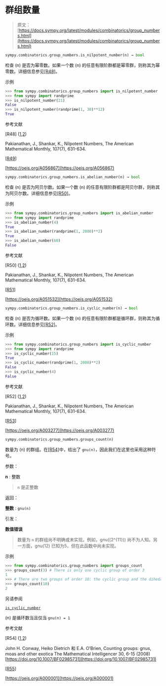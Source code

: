 # 群组数量

> 原文：[https://docs.sympy.org/latest/modules/combinatorics/group_numbers.html](https://docs.sympy.org/latest/modules/combinatorics/group_numbers.html)

```py
sympy.combinatorics.group_numbers.is_nilpotent_number(n) → bool
```

检查 \(n\) 是否为幂零数。如果一个数 \(n\) 的任意有限阶群都是幂零群，则称其为幂零数。详细信息参见[[R48]](#r48)。

示例

```py
>>> from sympy.combinatorics.group_numbers import is_nilpotent_number
>>> from sympy import randprime
>>> is_nilpotent_number(21)
False
>>> is_nilpotent_number(randprime(1, 30)**12)
True 
```

参考文献

[R48] ([1](#id1),[2](#id2))

Pakianathan, J., Shankar, K., Nilpotent Numbers, The American Mathematical Monthly, 107(7), 631-634.

[[R49](#id3)]

[https://oeis.org/A056867](https://oeis.org/A056867)

```py
sympy.combinatorics.group_numbers.is_abelian_number(n) → bool
```

检查 \(n\) 是否为阿贝尔数。如果一个数 \(n\) 的任意有限阶群都是阿贝尔群，则称其为阿贝尔数。详细信息参见[[R50]](#r50)。

示例

```py
>>> from sympy.combinatorics.group_numbers import is_abelian_number
>>> from sympy import randprime
>>> is_abelian_number(4)
True
>>> is_abelian_number(randprime(1, 2000)**2)
True
>>> is_abelian_number(60)
False 
```

参考文献

[R50] ([1](#id4),[2](#id5))

Pakianathan, J., Shankar, K., Nilpotent Numbers, The American Mathematical Monthly, 107(7), 631-634.

[[R51](#id6)]

[https://oeis.org/A051532](https://oeis.org/A051532)

```py
sympy.combinatorics.group_numbers.is_cyclic_number(n) → bool
```

检查 \(n\) 是否为循环数。如果一个数 \(n\) 的任意有限阶群都是循环群，则称其为循环数。详细信息参见[[R52]](#r52)。

示例

```py
>>> from sympy.combinatorics.group_numbers import is_cyclic_number
>>> from sympy import randprime
>>> is_cyclic_number(15)
True
>>> is_cyclic_number(randprime(1, 2000)**2)
False
>>> is_cyclic_number(4)
False 
```

参考文献

[R52] ([1](#id7),[2](#id8))

Pakianathan, J., Shankar, K., Nilpotent Numbers, The American Mathematical Monthly, 107(7), 631-634.

[[R53](#id9)]

[https://oeis.org/A003277](https://oeis.org/A003277)

```py
sympy.combinatorics.group_numbers.groups_count(n)
```

数量为 \(n\) 的群组。在[[R54]](#r54)中，给出了 `gnu(n)`，因此我们在这里也采用这种符号。

参数：

**n** : 整数

> `n` 是正整数

返回：

**整数** : `gnu(n)`

引发：

**数值错误**

> 数量为 `n` 的群组尚不明确或未实现。例如，gnu(\(2^{11}\)) 尚不为人知。另一方面，gnu(12) 已知为5，但在此函数中尚未实现。

示例

```py
>>> from sympy.combinatorics.group_numbers import groups_count
>>> groups_count(3) # There is only one cyclic group of order 3
1
>>> # There are two groups of order 10: the cyclic group and the dihedral group
>>> groups_count(10)
2 
```

另请参阅

[`is_cyclic_number`](#sympy.combinatorics.group_numbers.is_cyclic_number "sympy.combinatorics.group_numbers.is_cyclic_number")

\(n\) 是循环数当且仅当 `gnu(n) = 1`

参考文献

[R54] ([1](#id10),[2](#id11))

John H. Conway, Heiko Dietrich 和 E.A. O’Brien, Counting groups: gnus, moas and other exotica The Mathematical Intelligencer 30, 6-15 (2008) [https://doi.org/10.1007/BF02985731](https://doi.org/10.1007/BF02985731)

[[R55](#id12)]

[https://oeis.org/A000001](https://oeis.org/A000001)
